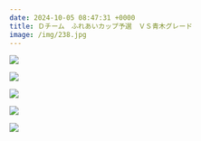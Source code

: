 ```yaml
---
date: 2024-10-05 08:47:31 +0000
title: Ｄチーム　ふれあいカップ予選　ＶＳ青木グレード
image: /img/238.jpg
---
```

![](/img/239.jpg)

![](/img/240.jpg)

![](/img/241.jpg)

![](/img/242.jpg)

![](/img/243.jpg)
